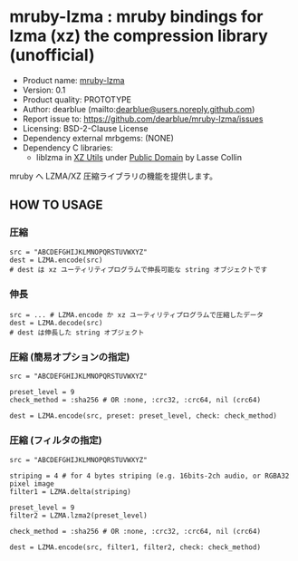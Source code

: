 # mruby-lzma : mruby bindings for lzma (xz) the compression library (unofficial)

  * Product name: [mruby-lzma](https://github.com/dearblue/mruby-lzma)
  * Version: 0.1
  * Product quality: PROTOTYPE
  * Author: dearblue (mailto:dearblue@users.noreply.github.com)
  * Report issue to: <https://github.com/dearblue/mruby-lzma/issues>
  * Licensing: BSD-2-Clause License
  * Dependency external mrbgems: (NONE)
  * Dependency C libraries:
      * liblzma in [XZ Utils](https://tukaani.org/xz/)
        under [Public Domain](https://git.tukaani.org/?p=xz.git;a=blob;f=COPYING)
        by Lasse Collin

mruby へ LZMA/XZ 圧縮ライブラリの機能を提供します。


## HOW TO USAGE

### 圧縮

```ruby:ruby
src = "ABCDEFGHIJKLMNOPQRSTUVWXYZ"
dest = LZMA.encode(src)
# dest は xz ユーティリティプログラムで伸長可能な string オブジェクトです
```

### 伸長

```ruby:ruby
src = ... # LZMA.encode か xz ユーティリティプログラムで圧縮したデータ
dest = LZMA.decode(src)
# dest は伸長した string オブジェクト
```

### 圧縮 (簡易オプションの指定)

```ruby:ruby
src = "ABCDEFGHIJKLMNOPQRSTUVWXYZ"

preset_level = 9
check_method = :sha256 # OR :none, :crc32, :crc64, nil (crc64)

dest = LZMA.encode(src, preset: preset_level, check: check_method)
```

### 圧縮 (フィルタの指定)

```ruby:ruby
src = "ABCDEFGHIJKLMNOPQRSTUVWXYZ"

striping = 4 # for 4 bytes striping (e.g. 16bits-2ch audio, or RGBA32 pixel image
filter1 = LZMA.delta(striping)

preset_level = 9
filter2 = LZMA.lzma2(preset_level)

check_method = :sha256 # OR :none, :crc32, :crc64, nil (crc64)

dest = LZMA.encode(src, filter1, filter2, check: check_method)
```
